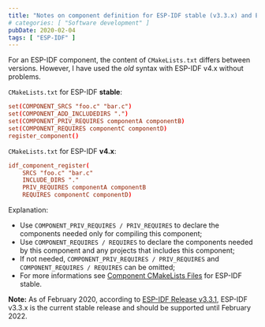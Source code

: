 ```yaml
---
title: "Notes on component definition for ESP-IDF stable (v3.3.x) and ESP-IDF v4.x"
# categories: [ "Software development" ]
pubDate: 2020-02-04
tags: [ "ESP-IDF" ]
---
```


For an ESP-IDF component, the content of `CMakeLists.txt` differs between versions.
However, I have used the *old* syntax with ESP-IDF v4.x without problems.

`CMakeLists.txt` for ESP-IDF **stable**:

```conf
set(COMPONENT_SRCS "foo.c" "bar.c")
set(COMPONENT_ADD_INCLUDEDIRS ".")
set(COMPONENT_PRIV_REQUIRES componentA componentB)
set(COMPONENT_REQUIRES componentC componentD)
register_component()
```

`CMakeLists.txt` for ESP-IDF **v4.x**:

```conf
idf_component_register(
    SRCS "foo.c" "bar.c"
    INCLUDE_DIRS "."
    PRIV_REQUIRES componentA componentB
    REQUIRES componentC componentD)
```

Explanation:

* Use `COMPONENT_PRIV_REQUIRES / PRIV_REQUIRES` to declare the components needed only for compiling this component;
* Use `COMPONENT_REQUIRES / REQUIRES` to declare the components needed by this component and any projects that includes this component;
* If not needed, `COMPONENT_PRIV_REQUIRES / PRIV_REQUIRES` and `COMPONENT_REQUIRES / REQUIRES` can be omitted;
* For more informations see [Component CMakeLists Files](https://docs.espressif.com/projects/esp-idf/en/stable/api-guides/build-system-cmake.html#component-cmakelists-files) for ESP-IDF stable.

**Note:** As of February 2020, according to [ESP-IDF Release v3.3.1](https://github.com/espressif/esp-idf/releases/tag/v3.3.1), ESP-IDF v3.3.x is the current stable release and should be supported until February 2022.
